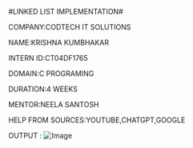 #LINKED LIST IMPLEMENTATION#

COMPANY:CODTECH IT SOLUTIONS

NAME:KRISHNA KUMBHAKAR

INTERN ID:CT04DF1765

DOMAIN:C PROGRAMING

DURATION:4 WEEKS

MENTOR:NEELA SANTOSH

HELP FROM SOURCES:YOUTUBE,CHATGPT,GOOGLE

OUTPUT :   ![Image](https://github.com/user-attachments/assets/1aa638e7-e036-42e3-bc0a-156a3e6b4629)



